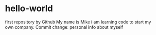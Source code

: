 # hello-world
first repository by Github
My name is Mike i am learning code to start my own company.
Commit change: personal info about myself
